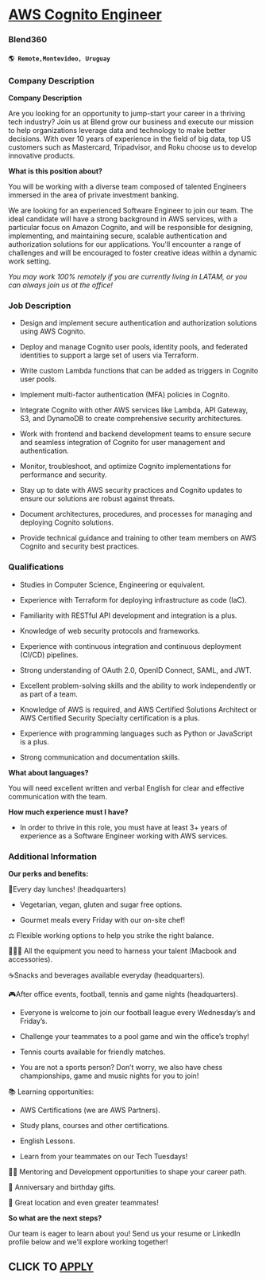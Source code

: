 # [AWS Cognito Engineer](https://www.remotewlb.com/apply/aws-cognito-engineer)  
### Blend360  
#### `🌎 Remote,Montevideo, Uruguay`  

### **Company Description**

 **Company Description**

Are you looking for an opportunity to jump-start your career in a thriving tech industry? Join us at Blend grow our business and execute our mission to help organizations leverage data and technology to make better decisions. With over 10 years of experience in the field of big data, top US customers such as Mastercard, Tripadvisor, and Roku choose us to develop innovative products.

**What is this position about?**

You will be working with a diverse team composed of talented Engineers immersed in the area of private investment banking.

We are looking for an experienced Software Engineer to join our team. The ideal candidate will have a strong background in AWS services, with a particular focus on Amazon Cognito, and will be responsible for designing, implementing, and maintaining secure, scalable authentication and authorization solutions for our applications. You'll encounter a range of challenges and will be encouraged to foster creative ideas within a dynamic work setting.

_You may work 100% remotely if you are currently living in LATAM, or you can always join us at the office!_

###  **Job Description**

  * Design and implement secure authentication and authorization solutions using AWS Cognito. 

  * Deploy and manage Cognito user pools, identity pools, and federated identities to support a large set of users via Terraform. 

  * Write custom Lambda functions that can be added as triggers in Cognito user pools. 

  * Implement multi-factor authentication (MFA) policies in Cognito. 

  * Integrate Cognito with other AWS services like Lambda, API Gateway, S3, and DynamoDB to create comprehensive security architectures. 

  * Work with frontend and backend development teams to ensure secure and seamless integration of Cognito for user management and authentication. 

  * Monitor, troubleshoot, and optimize Cognito implementations for performance and security. 

  * Stay up to date with AWS security practices and Cognito updates to ensure our solutions are robust against threats. 

  * Document architectures, procedures, and processes for managing and deploying Cognito solutions. 

  * Provide technical guidance and training to other team members on AWS Cognito and security best practices. 

### **Qualifications**

  * Studies in Computer Science, Engineering or equivalent. 

  * Experience with Terraform for deploying infrastructure as code (IaC). 

  * Familiarity with RESTful API development and integration is a plus. 

  * Knowledge of web security protocols and frameworks. 

  * Experience with continuous integration and continuous deployment (CI/CD) pipelines. 

  * Strong understanding of OAuth 2.0, OpenID Connect, SAML, and JWT. 

  * Excellent problem-solving skills and the ability to work independently or as part of a team. 

  * Knowledge of AWS is required, and AWS Certified Solutions Architect or AWS Certified Security Specialty certification is a plus. 

  * Experience with programming languages such as Python or JavaScript is a plus. 

  * Strong communication and documentation skills. 

**What about languages?**

You will need excellent written and verbal English for clear and effective communication with the team.

**How much experience must I have?**

  * In order to thrive in this role, you must have at least 3+ years of experience as a Software Engineer working with AWS services. 

### **Additional Information**

 **Our perks and benefits:**

🍔Every day lunches! (headquarters)

  * Vegetarian, vegan, gluten and sugar free options. 

  * Gourmet meals every Friday with our on-site chef! 

⚖️ Flexible working options to help you strike the right balance.

👨🏽‍💻 All the equipment you need to harness your talent (Macbook and accessories).

☕Snacks and beverages available everyday (headquarters).

🎮After office events, football, tennis and game nights (headquarters).

  * Everyone is welcome to join our football league every Wednesday’s and Friday’s. 

  * Challenge your teammates to a pool game and win the office’s trophy! 

  * Tennis courts available for friendly matches. 

  * You are not a sports person? Don’t worry, we also have chess championships, game and music nights for you to join! 

📚 Learning opportunities:

  * AWS Certifications (we are AWS Partners). 

  * Study plans, courses and other certifications. 

  * English Lessons. 

  * Learn from your teammates on our Tech Tuesdays! 

👩‍🏫 Mentoring and Development opportunities to shape your career path.

🎁 Anniversary and birthday gifts.

🏡 Great location and even greater teammates!

**So what are the next steps?**

Our team is eager to learn about you! Send us your resume or LinkedIn profile below and we’ll explore working together!

  
## CLICK TO [APPLY](https://www.remotewlb.com/apply/aws-cognito-engineer)

